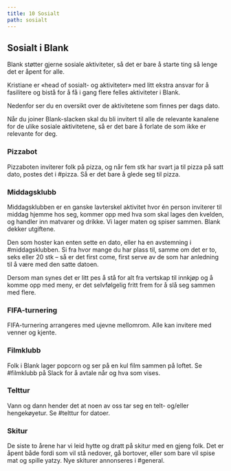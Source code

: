 ```yaml
---
title: 10 Sosialt
path: sosialt
---
```


## Sosialt i Blank
Blank støtter gjerne sosiale aktiviteter, så det er bare å starte ting så lenge det er åpent for alle. 

Kristiane er «head of sosialt- og aktiviteter» med litt ekstra ansvar for å fasilitere og bistå for å få i gang flere felles aktiviteter i Blank.

Nedenfor ser du en oversikt over de aktivitetene som finnes per dags dato.

Når du joiner Blank-slacken skal du bli invitert til alle de relevante kanalene for de ulike sosiale aktivitetene, så er det bare å forlate de som ikke er relevante for deg.

### Pizzabot
Pizzaboten inviterer folk på pizza, og når fem stk har svart ja til pizza på satt dato, postes det i #pizza. Så er det bare å glede seg til pizza.

### Middagsklubb
Middagsklubben er en ganske lavterskel aktivitet hvor én person inviterer til middag hjemme hos seg, kommer opp med hva som skal lages den kvelden, og handler inn matvarer og drikke. Vi lager maten og spiser sammen. Blank dekker utgiftene. 

Den som hoster kan enten sette en dato, eller ha en avstemning i #middagsklubben. Si fra hvor mange du har plass til, samme om det er to, seks eller 20 stk – så er det first come, first serve av de som har anledning til å være med den satte datoen. 

Dersom man synes det er litt pes å stå for alt fra vertskap til innkjøp og å komme opp med meny, er det selvfølgelig fritt frem for å slå seg sammen med flere. 


### FIFA-turnering
FIFA-turnering arrangeres med ujevne mellomrom. Alle kan invitere med venner og kjente.

### Filmklubb
Folk i Blank lager popcorn og ser på en kul film sammen på loftet. Se #filmklubb på Slack for å avtale når og hva som vises. 

### Telttur
Vann og dann hender det at noen av oss tar seg en telt- og/eller hengekøyetur. Se #telttur for datoer.

### Skitur
De siste to årene har vi leid hytte og dratt på skitur med en gjeng folk. Det er åpent både fordi som vil stå nedover, gå bortover, eller som bare vil spise mat og spille yatzy. Nye skiturer annonseres i #general.
